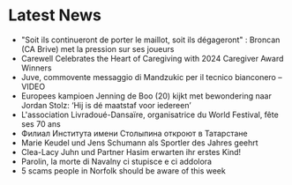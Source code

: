 # Latest News
-  "Soit ils continueront de porter le maillot, soit ils dégageront" : Broncan (CA Brive) met la pression sur ses joueurs
-  Carewell Celebrates the Heart of Caregiving with 2024 Caregiver Award Winners
-  Juve, commovente messaggio di Mandzukic per il tecnico bianconero – VIDEO
-  Europees kampioen Jenning de Boo (20) kijkt met bewondering naar Jordan Stolz: ‘Hij is dé maatstaf voor iedereen’
-  L'association Livradoué-Dansaïre, organisatrice du World Festival, fête ses 70 ans
-  Филиал Института имени Столыпина откроют в Татарстане
-  Marie Keudel und Jens Schumann als Sportler des Jahres geehrt
-  Clea-Lacy Juhn und Partner Hasim erwarten ihr erstes Kind!
-  Parolin, la morte di Navalny ci stupisce e ci addolora
-  5 scams people in Norfolk should be aware of this week
